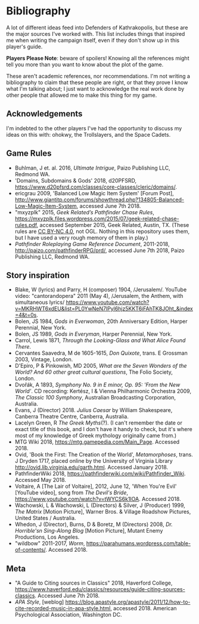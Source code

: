 # Bibliography

A lot of different ideas feed into Defenders of Kathrakopolis,
but these are the major sources I've worked with.
This list includes things that inspired me when writing the campaign itself,
even if they don't show up in this player's guide.

**Players Please Note**: beware of spoilers! Knowing all the references might tell you more than you want to know about the plot of the game.

These aren't academic references, nor recommendations.
I'm not writing a bibliography to claim that these people are right, or that they prove I know what I'm talking about; I just want to acknowledge the real work done by other people that allowed me to make this thing for my game.

## Acknowledgements

I'm indebted to the other players I've had the opportunity to discuss my ideas on this with: ohokwy, the Trollslayers, and the Space Cadets.

## Game Rules

* Buhlman, J et. al. 2016, _Ultimate Intrigue_, Paizo Publishing LLC, Redmond WA.
* 'Domains, Subdomains & Gods' 2018, d20PFSRD, <https://www.d20pfsrd.com/classes/core-classes/cleric/domains/>.
* ericgrau 2009, 'Balanced Low Magic Item System' \[Forum Post\], <http://www.giantitp.com/forums/showthread.php?134805-Balanced-Low-Magic-Item-System>, accessed June 7th 2018.
* "mxyzplk" 2015, _Geek Related’s Pathfinder Chase Rules_, <https://mxyzplk.files.wordpress.com/2015/07/geek-related-chase-rules.pdf>, accessed September 2015, Geek Related, Austin, TX.  (These rules are [CC BY-NC 4.0](https://creativecommons.org/licenses/by-nc/4.0/), not OGL. Nothing in this repository uses them, but I have used a very rough memory of them in play.)
* _Pathfinder Roleplaying Game Reference Document_, 2011-2018, <http://paizo.com/pathfinderRPG/prd/>, accessed June 7th 2018, Paizo Publishing LLC, Redmond WA.

## Story inspiration

* Blake, W (lyrics) and Parry, H (composer) 1904, /Jerusalem/. YouTube video: "cantorandopera" 2011 (May 4), \/Jerusalem, the Anthem, with simultaneous lyrics\/ <https://www.youtube.com/watch?v=MKRHWT6xdEU&list=PL0YwNeN7lPyl6hjz5KKT6iFAhTK8JOht_&index=4&t=0s>.
* Bolen, JS 1984, _Gods in Everwoman_, 20th Anniversary Edition, Harper Perennial, New York.
* Bolen, JS 1989, _Gods in Everyman_, Harper Perennial, New York.
* Carrol, Lewis 1871, _Through the Looking-Glass and What Alice Found There_.
* Cervantes Saavedra, M de 1605-1615, _Don Quixote_, trans. E Grossman 2003, Vintage, London.
* D'Epiro, P & Pinkowish, MD 2005, _What are the Seven Wonders of the World? And 60 other great cultural questions_, The Folio Society, London.
* Dvořák, A 1893, _Symphony No. 9 in E minor, Op. 95: 'From the New World'_. CD recording: Kertész, I & Vienna Philharmonic Orchestra 2009, _The Classic 100 Symphony_, Australian Broadcasting Corporation, Australia.
* Evans, J (Director) 2018. _Julius Caesar_ by William Shakespeare, Canberra Theatre Centre, Canberra, Australia.
* Lacelyn Green, R _The Greek Myths_(?). (I can't remember the date or exact title of this book, and I don't have it handy to check, but it's where most of my knowledge of Greek mythology originally came from.)
* MTG Wiki 2018, <https://mtg.gamepedia.com/Main_Page>. Accessed 2018.
* Ovid, 'Book the First: The Creation of the World', _Metamorphoses_, trans. J Dryden 1717, placed online by the University of Virginia Library <http://ovid.lib.virginia.edu/garth.html>. Accessed January 2018.
* PathfinderWiki 2018, <https://pathfinderwiki.com/wiki/Pathfinder_Wiki>. Accessed May 2018.
* Voltaire, A \[The Lair of Voltaire\], 2012, June 12, 'When You're Evil' \[YouTube video\], song from _The Devil's Bride_, <https://www.youtube.com/watch?v=tWYCS6k1IOA>. Accessed 2018.
* Wachowski, L & Wachowski, L (Directors) & Silver, J (Producer) 1999, _The Matrix_ \[Motion Picture\], Warner Bros. & Village Roadshow Pictures, United States / Australia.
* Whedon, J (Director), Burns, D & Boretz, M (Directors) 2008, _Dr. Horrible'sn Sing-Along Blog_ \[Motion Picture\], Mutant Enemy Productions, Los Angeles.
* "wildbow" 2011-2017, _Worm_, <https://parahumans.wordpress.com/table-of-contents/>. Accessed 2018.

## Meta

* "A Guide to Citing sources in Classics" 2018, Haverford College, <https://www.haverford.edu/classics/resources/guide-citing-sources-classics>. Accessed June 7th 2018.
* _APA Style_, \[weblog\] <https://blog.apastyle.org/apastyle/2011/12/how-to-cite-recorded-music-in-apa-style.html>, accessed 2018. American Psychological Association, Washington DC.

